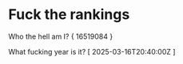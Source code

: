 # Fuck the rankings

Who the hell am I?
{ 16519084 }

What fucking year is it?
[ 2025-03-16T20:40:00Z ]
